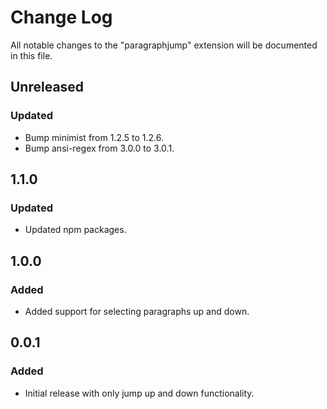 # Change Log

All notable changes to the "paragraphjump" extension will be documented in this file.

## Unreleased

### Updated

- Bump minimist from 1.2.5 to 1.2.6.
- Bump ansi-regex from 3.0.0 to 3.0.1.

## 1.1.0

### Updated

- Updated npm packages.

## 1.0.0

### Added

- Added support for selecting paragraphs up and down.

## 0.0.1

### Added

- Initial release with only jump up and down functionality.
